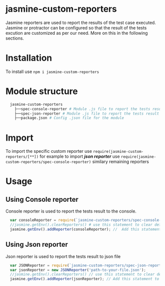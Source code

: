 # jasmine-custom-reporters
  Jasmine reporters are used to report the results of the test case executed. Jasmine or protractor can be configured so that the result of the tests excution are customized as per our need. More on this in the following sections.

# Installation 
  To install use `npm i jasmine-custom-reporters`

# Module structure
```bash
  jasmine-custom-reporters
    ├──spec-console-reporter # Module .js file to report the tests result to console
    ├──spec-json-reporter # Module .js file to report the tests result to json file
    ├──package.json # Config .json file for the module
```

# Import
  To import the specific custom reporter use `require(jasmine-custom-reporters/[**])` for example to import ***json reporter*** use `require(jasmine-custom-reporters/spec-console-reporter)` similary remaining reporters

# Usage 
  
  ## Using Console reporter

  Console reporter is used to report the tests result to the console. 

  ```js
    var consoleReporter = require(`jasmine-custom-reporters/spec-console-reporter`);
    //jasmine.getEnv().clearReporters() # use this statement to clear default reporters 
    jasmine.getEnv().addReporter(consoleReporter); //  Add this statement to proctractor config file in onPrepare function
  ```

  ## Using Json reporter
  
  Json reporter is used to report the tests result to json file

  ```js
    var JSONReporter = require(`jasmine-custom-reporters/spec-json-reporter`);
    var jsonReporter = new JSONReporter('path-to-your-file.json');
    //jasmine.getEnv().clearReporters() // use this statement to clear default reporters
    jasmine.getEnv().addReporter(jsonReporter); // Add this statement to proctractor config file in onPrepare function
  ```
  
  
